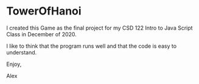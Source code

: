 # TowerOfHanoi

I created this Game as the final project for my CSD 122 Intro to Java Script Class in December of 2020.

I like to think that the program runs well and that the code is easy to understand.

Enjoy,

Alex
